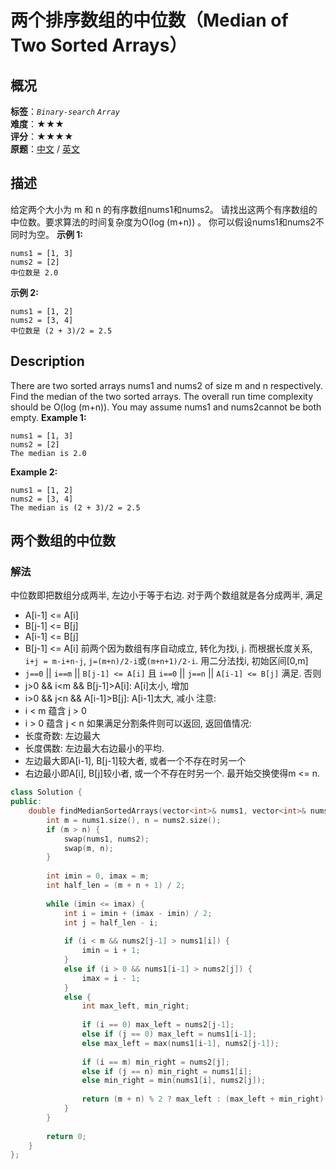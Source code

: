 # 两个排序数组的中位数（Median of Two Sorted Arrays）
## 概况
**标签**：*`Binary-search`*  *`Array`*<br>
**难度**：★★★<br>
**评分**：★★★★<br>
**原题**：[中文](https://leetcode-cn.com/problems/median-of-two-sorted-arrays) / [英文](https://leetcode.com/problems/median-of-two-sorted-arrays)
## 描述
给定两个大小为 m 和 n 的有序数组nums1和nums2。
请找出这两个有序数组的中位数。要求算法的时间复杂度为O(log (m+n)) 。
你可以假设nums1和nums2不同时为空。
**示例 1:**
```
nums1 = [1, 3]
nums2 = [2]
中位数是 2.0
```
**示例 2:**
```
nums1 = [1, 2]
nums2 = [3, 4]
中位数是 (2 + 3)/2 = 2.5
```
## Description
There are two sorted arrays nums1 and nums2 of size m and n respectively.
Find the median of the two sorted arrays. The overall run time complexity should be O(log (m+n)).
You may assume nums1 and nums2cannot be both empty.
**Example 1:**
```
nums1 = [1, 3]
nums2 = [2]
The median is 2.0
```
**Example 2:**
```
nums1 = [1, 2]
nums2 = [3, 4]
The median is (2 + 3)/2 = 2.5
```
## 两个数组的中位数
### 解法
中位数即把数组分成两半, 左边小于等于右边. 对于两个数组就是各分成两半, 满足
- A[i-1] <= A[i]
- B[j-1] <= B[j]
- A[i-1] <= B[j]
- B[j-1] <= A[i]
前两个因为数组有序自动成立, 转化为找i, j.
而根据长度关系, `i+j = m-i+n-j`, `j=(m+n)/2-i`或`(m+n+1)/2-i`.
用二分法找i, 初始区间[0,m]
- `j==0` || `i==m` || `B[j-1] <= A[i]` 且
`i==0` || `j==n` || `A[i-1] <= B[j]` 满足. 否则
- j>0 && i<m && B[j-1]>A[i]: A[i]太小, 增加
- i>0 && j<n && A[i-1]>B[j]: A[i-1]太大, 减小
注意:
- i < m 蕴含 j > 0
- i > 0 蕴含 j < n
如果满足分割条件则可以返回, 返回值情况:
- 长度奇数: 左边最大
- 长度偶数: 左边最大右边最小的平均.
- 左边最大即A[i-1], B[j-1]较大者, 或者一个不存在时另一个
- 右边最小即A[i], B[j]较小者, 或一个不存在时另一个.
最开始交换使得m <= n.
```c++
class Solution {
public:
    double findMedianSortedArrays(vector<int>& nums1, vector<int>& nums2) {
        int m = nums1.size(), n = nums2.size();
        if (m > n) {
            swap(nums1, nums2);
            swap(m, n);
        }
        
        int imin = 0, imax = m;
        int half_len = (m + n + 1) / 2;
        
        while (imin <= imax) {
            int i = imin + (imax - imin) / 2;
            int j = half_len - i;
            
            if (i < m && nums2[j-1] > nums1[i]) {
                imin = i + 1;
            }
            else if (i > 0 && nums1[i-1] > nums2[j]) {
                imax = i - 1;
            }
            else {
                int max_left, min_right;
                
                if (i == 0) max_left = nums2[j-1];
                else if (j == 0) max_left = nums1[i-1];
                else max_left = max(nums1[i-1], nums2[j-1]);
                
                if (i == m) min_right = nums2[j];
                else if (j == n) min_right = nums1[i];
                else min_right = min(nums1[i], nums2[j]);
                
                return (m + n) % 2 ? max_left : (max_left + min_right) / 2.0;
            }
        }
        
        return 0;
    }
};
```